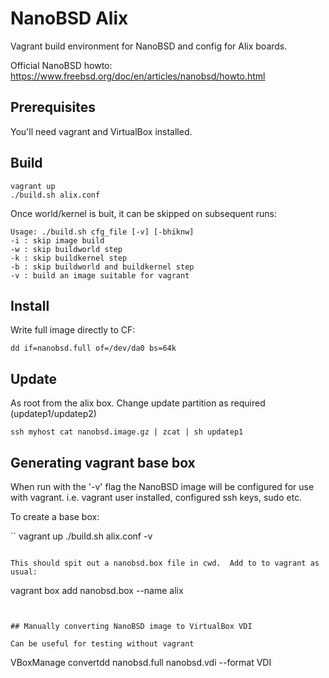 # NanoBSD Alix

Vagrant build environment for NanoBSD and config for Alix boards.

Official NanoBSD howto: https://www.freebsd.org/doc/en/articles/nanobsd/howto.html

## Prerequisites

You'll need vagrant and VirtualBox installed.

## Build

```
vagrant up
./build.sh alix.conf
```

Once world/kernel is buit, it can be skipped on subsequent runs:

```
Usage: ./build.sh cfg_file [-v] [-bhiknw]
-i : skip image build
-w : skip buildworld step
-k : skip buildkernel step
-b : skip buildworld and buildkernel step
-v : build an image suitable for vagrant
```

## Install

Write full image directly to CF:

```
dd if=nanobsd.full of=/dev/da0 bs=64k
```

## Update

As root from the alix box.  Change update partition as required
(updatep1/updatep2)


```
ssh myhost cat nanobsd.image.gz | zcat | sh updatep1
```

## Generating vagrant base box

When run with the '-v' flag the NanoBSD image will be configured for use with vagrant.
i.e. vagrant user installed, configured ssh keys, sudo etc.

To create a base box:

``
vagrant up
./build.sh alix.conf -v
```

This should spit out a nanobsd.box file in cwd.  Add to to vagrant as usual:

```
vagrant box add nanobsd.box --name alix
```


## Manually converting NanoBSD image to VirtualBox VDI

Can be useful for testing without vagrant

```
VBoxManage convertdd nanobsd.full nanobsd.vdi --format VDI
```
